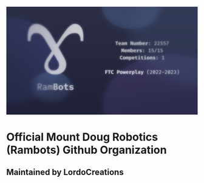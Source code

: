 ![Team Stats](https://github.com/MountDougRobotics/.github/blob/main/Amoguis.png)

# Official Mount Doug Robotics (Rambots) Github Organization
## Maintained by LordoCreations
